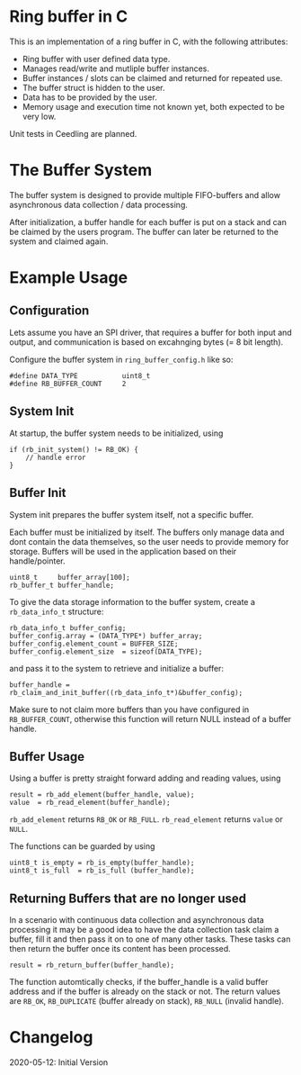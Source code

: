 Ring buffer in C
===

This is an implementation of a ring buffer in C, with the following attributes:

- Ring buffer with user defined data type.
- Manages read/write and mutliple buffer instances.
- Buffer instances / slots can be claimed and returned for repeated use.
- The buffer struct is hidden to the user.
- Data has to be provided by the user.
- Memory usage and execution time not known yet, both expected to be very low.
  
Unit tests in Ceedling are planned.

The Buffer System
===

The buffer system is designed to provide multiple FIFO-buffers and allow
asynchronous data collection / data processing.

After initialization, a buffer handle for each buffer is put on a stack and can
be claimed by the users program. The buffer can later be returned to the
system and claimed again.

Example Usage
===

## Configuration

Lets assume you have an SPI driver, that requires a buffer for both input and
output, and communication is based on excahnging bytes (= 8 bit length).

Configure the buffer system in `ring_buffer_config.h` like so:
```
#define DATA_TYPE           uint8_t
#define RB_BUFFER_COUNT     2
```

## System Init

At startup, the buffer system needs to be initialized, using
```
if (rb_init_system() != RB_OK) {
    // handle error
}
```

## Buffer Init

System init prepares the buffer system itself, not a specific buffer.

Each buffer must be initialized by itself. The buffers only manage data and
dont contain the data themselves, so the user needs to provide memory for
storage. Buffers will be used in the application based on their handle/pointer.

```
uint8_t     buffer_array[100];
rb_buffer_t buffer_handle;
```

To give the data storage information to the buffer system, create a
`rb_data_info_t` structure:
```
rb_data_info_t buffer_config;
buffer_config.array = (DATA_TYPE*) buffer_array;
buffer_config.element_count = BUFFER_SIZE;
buffer_config.element_size  = sizeof(DATA_TYPE);
```
and pass it to the system to retrieve and initialize a buffer:
```
buffer_handle = rb_claim_and_init_buffer((rb_data_info_t*)&buffer_config);
```
Make sure to not claim more buffers than you have configured in
`RB_BUFFER_COUNT`, otherwise this function will return NULL instead of a buffer
handle.

## Buffer Usage

Using a buffer is pretty straight forward adding and reading values, using
```
result = rb_add_element(buffer_handle, value);
value  = rb_read_element(buffer_handle);
```

`rb_add_element` returns `RB_OK` or `RB_FULL`.
`rb_read_element` returns `value` or `NULL`.

The functions can be guarded by using
```
uint8_t is_empty = rb_is_empty(buffer_handle);
uint8_t is_full  = rb_is_full (buffer_handle);
```

## Returning Buffers that are no longer used

In a scenario with continuous data collection and asynchronous data processing
it may be a good idea to have the data collection task claim a buffer, fill it
and then pass it on to one of many other tasks. These tasks can then return the
buffer once its content has been processed.
```
result = rb_return_buffer(buffer_handle);
```
The function automtically checks, if the buffer_handle is a valid buffer
address and if the buffer is already on the stack or not. The return values are
`RB_OK`, `RB_DUPLICATE` (buffer already on stack), `RB_NULL` (invalid handle).

# Changelog

2020-05-12: Initial Version
